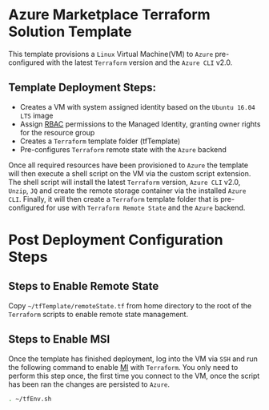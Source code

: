 Azure Marketplace Terraform Solution Template
===

This template provisions a `Linux` Virtual Machine(VM) to `Azure` pre-configured with the latest `Terraform` version and the `Azure CLI` v2.0.

Template Deployment Steps:
---
* Creates a VM with system assigned identity based on the `Ubuntu 16.04 LTS` image
* Assign [RBAC](https://docs.microsoft.com/en-us/azure/active-directory/role-based-access-control-what-is) permissions to the Managed Identity, granting owner rights for the resource group
* Creates a `Terraform` template folder (tfTemplate)
* Pre-configures `Terraform` remote state with the `Azure` backend

Once all required resources have been provisioned to `Azure` the template will then execute a shell script on the VM via the custom script extension. The shell script will install the latest `Terraform` version, `Azure CLI` v2.0, `Unzip`, `JQ` and create the remote storage container via the installed `Azure CLI`. Finally, it will then create a `Terraform` template folder that is pre-configured for use with `Terraform Remote State` and the `Azure` backend.

Post Deployment Configuration Steps
===
Steps to Enable Remote State
---
Copy `~/tfTemplate/remoteState.tf` from home directory to the root of the `Terraform` scripts to enable remote state management.

Steps to Enable MSI
---
Once the template has finished deployment, log into the VM via `SSH` and run the following command to enable [MI](https://docs.microsoft.com/azure/active-directory/managed-identities-azure-resources/overview) with `Terraform`. You only need to perform this step once, the first time you connect to the VM, once the script has been ran the changes are persisted to `Azure`.

```bash
. ~/tfEnv.sh
```
